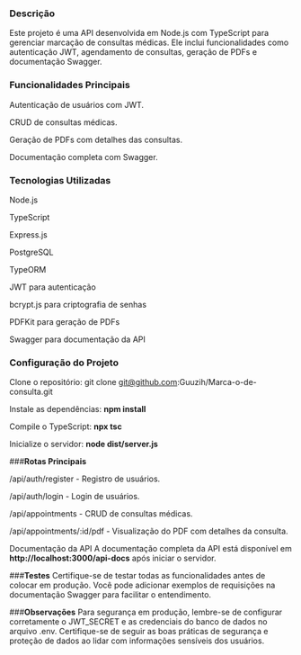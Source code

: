 ### **Descrição**
Este projeto é uma API desenvolvida em Node.js com TypeScript para gerenciar marcação de consultas médicas. Ele inclui funcionalidades como autenticação JWT, agendamento de consultas, geração de PDFs e documentação Swagger.

### **Funcionalidades Principais**

Autenticação de usuários com JWT.

CRUD de consultas médicas.

Geração de PDFs com detalhes das consultas.

Documentação completa com Swagger.

### **Tecnologias Utilizadas**
Node.js

TypeScript

Express.js

PostgreSQL

TypeORM

JWT para autenticação

bcrypt.js para criptografia de senhas

PDFKit para geração de PDFs

Swagger para documentação da API

### **Configuração do Projeto**
Clone o repositório: git clone git@github.com:Guuzih/Marca-o-de-consulta.git

Instale as dependências: **npm install**

Compile o TypeScript: **npx tsc**

Inicialize o servidor: **node dist/server.js**


###**Rotas Principais**

/api/auth/register - Registro de usuários.

/api/auth/login - Login de usuários.

/api/appointments - CRUD de consultas médicas.

/api/appointments/:id/pdf - Visualização do PDF com detalhes da consulta.

Documentação da API
A documentação completa da API está disponível em **http://localhost:3000/api-docs** após iniciar o servidor.

###**Testes**
Certifique-se de testar todas as funcionalidades antes de colocar em produção.
Você pode adicionar exemplos de requisições na documentação Swagger para facilitar o entendimento.

###**Observações**
Para segurança em produção, lembre-se de configurar corretamente o JWT_SECRET e as credenciais do banco de dados no arquivo .env.
Certifique-se de seguir as boas práticas de segurança e proteção de dados ao lidar com informações sensíveis dos usuários.
